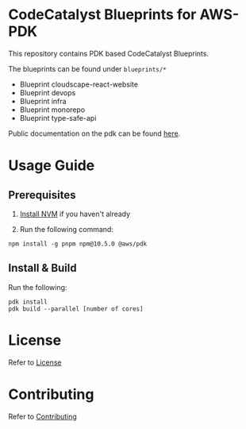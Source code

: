 # CodeCatalyst Blueprints for AWS-PDK 

This repository contains PDK based CodeCatalyst Blueprints.

The blueprints can be found under `blueprints/*`
- Blueprint cloudscape-react-website
- Blueprint devops
- Blueprint infra
- Blueprint monorepo
- Blueprint type-safe-api

Public documentation on the pdk can be found [here](https://aws.github.io/aws-pdk/).

# Usage Guide

## Prerequisites

1. [Install NVM](https://github.com/nvm-sh/nvm#installing-and-updating) if you haven't already

2. Run the following command:
```
npm install -g pnpm npm@10.5.0 @aws/pdk
```

## Install & Build

Run the following:

```
pdk install
pdk build --parallel [number of cores]
```

# License

Refer to [License](./LICENSE)

# Contributing

Refer to [Contributing](CONTRIBUTING.md)
